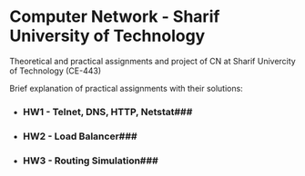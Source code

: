 # Computer Network - Sharif University of Technology 
Theoretical and practical assignments and project of CN at Sharif Univercity of Technology (CE-443)<br _>

Brief explanation of practical assignments with their solutions:

* ### HW1 - Telnet, DNS, HTTP, Netstat###

* ### HW2 - Load Balancer###
    
* ### HW3 - Routing Simulation###
